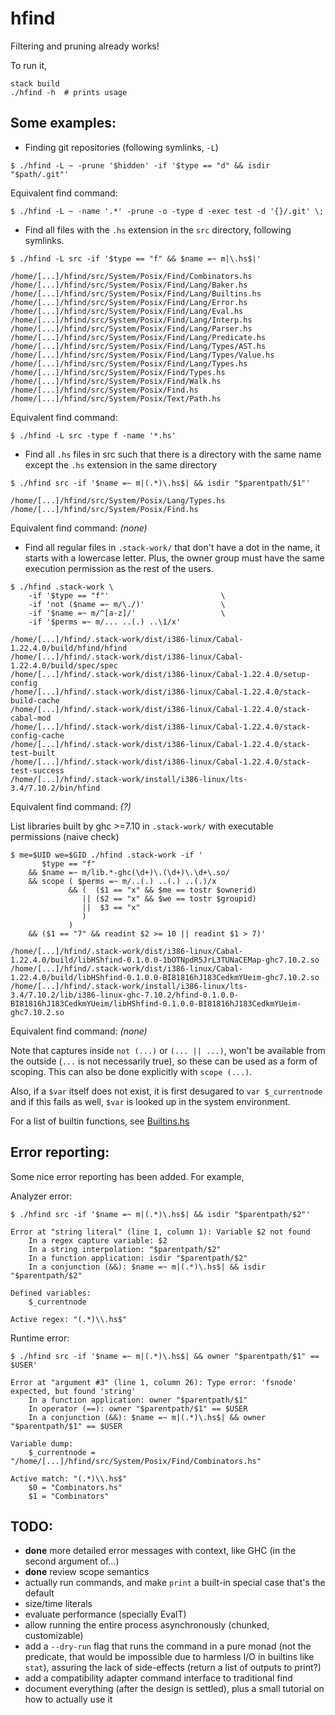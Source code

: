 hfind
=====

Filtering and pruning already works!

To run it,
```
stack build
./hfind -h  # prints usage
```

Some examples:
--------------


- Finding git repositories (following symlinks, `-L`)
```
$ ./hfind -L ~ -prune '$hidden' -if '$type == "d" && isdir "$path/.git"'
```

Equivalent find command:
```
$ ./hfind -L ~ -name '.*' -prune -o -type d -exec test -d '{}/.git' \;
```

- Find all files with the `.hs` extension in the `src` directory, following symlinks.
```
$ ./hfind -L src -if '$type == "f" && $name =~ m|\.hs$|'

/home/[...]/hfind/src/System/Posix/Find/Combinators.hs
/home/[...]/hfind/src/System/Posix/Find/Lang/Baker.hs
/home/[...]/hfind/src/System/Posix/Find/Lang/Builtins.hs
/home/[...]/hfind/src/System/Posix/Find/Lang/Error.hs
/home/[...]/hfind/src/System/Posix/Find/Lang/Eval.hs
/home/[...]/hfind/src/System/Posix/Find/Lang/Interp.hs
/home/[...]/hfind/src/System/Posix/Find/Lang/Parser.hs
/home/[...]/hfind/src/System/Posix/Find/Lang/Predicate.hs
/home/[...]/hfind/src/System/Posix/Find/Lang/Types/AST.hs
/home/[...]/hfind/src/System/Posix/Find/Lang/Types/Value.hs
/home/[...]/hfind/src/System/Posix/Find/Lang/Types.hs
/home/[...]/hfind/src/System/Posix/Find/Types.hs
/home/[...]/hfind/src/System/Posix/Find/Walk.hs
/home/[...]/hfind/src/System/Posix/Find.hs
/home/[...]/hfind/src/System/Posix/Text/Path.hs
```

Equivalent find command:
```
$ ./hfind -L src -type f -name '*.hs'
```

- Find all `.hs` files in src such that there is a directory with the same name
except the `.hs` extension in the same directory
```
$ ./hfind src -if '$name =~ m|(.*)\.hs$| && isdir "$parentpath/$1"'

/home/[...]/hfind/src/System/Posix/Lang/Types.hs
/home/[...]/hfind/src/System/Posix/Find.hs
```

Equivalent find command: *(none)*


- Find all regular files in `.stack-work/` that don't have a dot in the name,
  it starts with a lowercase letter. Plus, the owner group must have the same
  execution permission as the rest of the users.

```
$ ./hfind .stack-work \
    -if '$type == "f"'                         \
    -if 'not ($name =~ m/\./)'                 \
    -if '$name =~ m/^[a-z]/'                   \
    -if '$perms =~ m/... ..(.) ..\1/x'

/home/[...]/hfind/.stack-work/dist/i386-linux/Cabal-1.22.4.0/build/hfind/hfind
/home/[...]/hfind/.stack-work/dist/i386-linux/Cabal-1.22.4.0/build/spec/spec
/home/[...]/hfind/.stack-work/dist/i386-linux/Cabal-1.22.4.0/setup-config
/home/[...]/hfind/.stack-work/dist/i386-linux/Cabal-1.22.4.0/stack-build-cache
/home/[...]/hfind/.stack-work/dist/i386-linux/Cabal-1.22.4.0/stack-cabal-mod
/home/[...]/hfind/.stack-work/dist/i386-linux/Cabal-1.22.4.0/stack-config-cache
/home/[...]/hfind/.stack-work/dist/i386-linux/Cabal-1.22.4.0/stack-test-built
/home/[...]/hfind/.stack-work/dist/i386-linux/Cabal-1.22.4.0/stack-test-success
/home/[...]/hfind/.stack-work/install/i386-linux/lts-3.4/7.10.2/bin/hfind
```

Equivalent find command: *(?)*

List libraries built by ghc >=7.10 in `.stack-work/` with executable permissions
(naive check)
```
$ me=$UID we=$GID ./hfind .stack-work -if '
       $type == "f"
    && $name =~ m/lib.*-ghc(\d+)\.(\d+)\.\d+\.so/
    && scope ( $perms =~ m/..(.) ..(.) ..(.)/x
             && (  ($1 == "x" && $me == tostr $ownerid)
                || ($2 == "x" && $we == tostr $groupid)
                ||  $3 == "x"
                )
             )
    && ($1 == "7" && readint $2 >= 10 || readint $1 > 7)'

/home/[...]/hfind/.stack-work/dist/i386-linux/Cabal-1.22.4.0/build/libHShfind-0.1.0.0-1bOTNpdR5JrL3TUNaCEMap-ghc7.10.2.so
/home/[...]/hfind/.stack-work/dist/i386-linux/Cabal-1.22.4.0/build/libHShfind-0.1.0.0-BI81816hJ183CedkmYUeim-ghc7.10.2.so
/home/[...]/hfind/.stack-work/install/i386-linux/lts-3.4/7.10.2/lib/i386-linux-ghc-7.10.2/hfind-0.1.0.0-BI81816hJ183CedkmYUeim/libHShfind-0.1.0.0-BI81816hJ183CedkmYUeim-ghc7.10.2.so
```

Equivalent find command: *(none)*

Note that captures inside `not (...)` or `(... || ...)`, won't be available
from the outside (`...` is not necessarily true), so these can be used as a
form of scoping. This can also be done explicitly with `scope (...)`.

Also, if a `$var` itself does not exist, it is first desugared to `var $_currentnode`
and if this fails as well, `$var` is looked up in the system environment.

For a list of builtin functions, see [Builtins.hs](src/System/Posix/Find/Lang/Builtins.hs)


Error reporting:
----------------

Some nice error reporting has been added. For example,

Analyzer error:
```
$ ./hfind src -if '$name =~ m|(.*)\.hs$| && isdir "$parentpath/$2"'

Error at "string literal" (line 1, column 1): Variable $2 not found
    In a regex capture variable: $2
    In a string interpolation: "$parentpath/$2"
    In a function application: isdir "$parentpath/$2"
    In a conjunction (&&): $name =~ m|(.*)\.hs$| && isdir "$parentpath/$2"

Defined variables:
    $_currentnode

Active regex: "(.*)\\.hs$"
```

Runtime error:
```
$ ./hfind src -if '$name =~ m|(.*)\.hs$| && owner "$parentpath/$1" == $USER'

Error at "argument #3" (line 1, column 26): Type error: 'fsnode' expected, but found 'string'
    In a function application: owner "$parentpath/$1"
    In operator (==): owner "$parentpath/$1" == $USER
    In a conjunction (&&): $name =~ m|(.*)\.hs$| && owner "$parentpath/$1" == $USER

Variable dump:
    $_currentnode = "/home/[...]/hfind/src/System/Posix/Find/Combinators.hs"

Active match: "(.*)\\.hs$"
    $0 = "Combinators.hs"
    $1 = "Combinators"
```


TODO:
-----

- **done** more detailed error messages with context, like GHC (in the second argument of...)
- **done** review scope semantics
- actually run commands, and make `print` a built-in special case that's the default
- size/time literals
- evaluate performance (specially EvalT)
- allow running the entire process asynchronously (chunked, customizable)
- add a `--dry-run` flag that runs the command in a pure monad (not the
  predicate, that would be impossible due to harmless I/O in builtins like
  `stat`), assuring the lack of side-effects (return a list of outputs to
  print?)
- add a compatibility adapter command interface to traditional find
- document everything (after the design is settled), plus a small tutorial on
  how to actually use it
